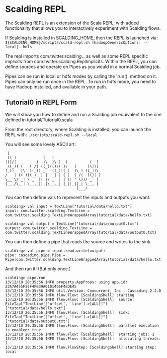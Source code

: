 # Scalding REPL

The Scalding REPL is an extension of the Scala REPL, with added functionality
that allows you to interactively experiment with Scalding flows.

If Scalding is installed in SCALDING_HOME, then the REPL is launched via:
`${SCALDING_HOME}/scripts/scald-repl.sh [hadoopGenericOptions] --local|--hdfs`

The repl imports com.twitter.scalding._ as well as some REPL specific implicits
from com.twitter.scalding.ReplImplicits. Within the REPL, you can define sources
and operate on Pipes as you would in a normal Scalding job.

Pipes can be run in local or hdfs modes by calling the 'run()' method on it. Pipes can
only be run once in the REPL. To run in hdfs mode, you need to have Hadoop installed, 
and available in your path.

## Tutorial0 in REPL Form
We will show you how to define and run a Scalding job equivalent to the one
defined in tutorial/Tutorial0.scala

From the root directory, where Scalding is installed, you can launch the REPL with:
`./scripts/scald-repl.sh --local`

You will see some lovely ASCII art:

     (                                           
     )\ )            (   (                       
    (()/(         )  )\  )\ )  (          (  (   
     /(_)) (   ( /( ((_)(()/( )\   (     )\))(  
    (_))   )\  )(_)) _   ((_)((_)  )\ ) ((_))\  
    / __| ((_)((_)_ | |  _| | (_) _(_/(  (()(_) 
    \__ \/ _| / _` || |/ _` | | || ' \))/ _` |  
    |___/\__| \__,_||_|\__,_| |_||_||_| \__, |  
                                    |___/   

You can then define vals to represent the inputs and outputs you want:

    scalding> val input = TextLine("tutorial/data/hello.txt")
    input: com.twitter.scalding.TextLine = com.twitter.scalding.TextLineWrappedArray(tutorial/data/hello.txt)

    scalding> val output = TextLine("tutorial/data/output0.txt")
    output: com.twitter.scalding.TextLine = com.twitter.scalding.TextLineWrappedArray(tutorial/data/output0.txt)

You can then define a pipe that reads the source and writes to the sink. 

    scalding> val pipe = input.read.write(output)
    pipe: cascading.pipe.Pipe = Pipe(com.twitter.scalding.TextLineWrappedArray(tutorial/data/hello.txt))

And then run it! (But only once.)

    scalding> pipe.run
    13/12/10 20:35:56 INFO property.AppProps: using app.id: 23A7A455F26F4FB39A0101465F4EDE45
    13/12/10 20:35:56 INFO util.Version: Concurrent, Inc - Cascading 2.2.0
    13/12/10 20:35:56 INFO flow.Flow: [ScaldingShell] starting
    13/12/10 20:35:56 INFO flow.Flow: [ScaldingShell]  source: FileTap["TextLine[['offset', 'line']->[ALL]]"]["tutorial/data/hello.txt"]
    13/12/10 20:35:56 INFO flow.Flow: [ScaldingShell]  sink: FileTap["TextLine[['offset', 'line']->[ALL]]"]["tutorial/data/output0.txt"]
    13/12/10 20:35:56 INFO flow.Flow: [ScaldingShell]  parallel execution is enabled: true
    13/12/10 20:35:56 INFO flow.Flow: [ScaldingShell]  starting jobs: 1
    13/12/10 20:35:56 INFO flow.Flow: [ScaldingShell]  allocating threads: 1
    13/12/10 20:35:56 INFO flow.FlowStep: [ScaldingShell] starting step: local

